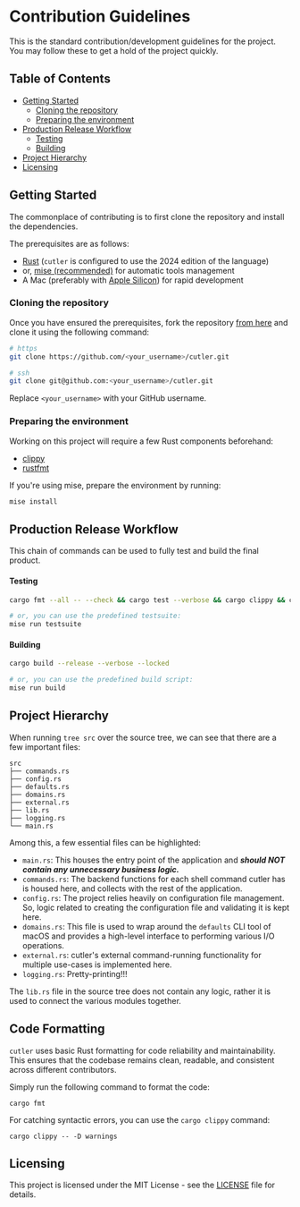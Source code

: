 # Contribution Guidelines

This is the standard contribution/development guidelines for the project. You may follow these to get a hold of the project quickly.

## Table of Contents

- [Getting Started](#getting-started)
  - [Cloning the repository](#cloning-the-repository)
  - [Preparing the environment](#preparing-the-environment)
- [Production Release Workflow](#production-release-workflow)
  - [Testing](#testing)
  - [Building](#building)
- [Project Hierarchy](#project-hierarchy)
- [Licensing](#licensing)

## Getting Started

The commonplace of contributing is to first clone the repository and install the dependencies.

The prerequisites are as follows:

- [Rust](https://www.rust-lang.org/tools/install) (`cutler` is configured to use the 2024 edition of the language)
- or, [mise (recommended)](https://mise.jdx.dev) for automatic tools management
- A Mac (preferably with [Apple Silicon](https://support.apple.com/en-us/HT211814)) for rapid development

### Cloning the repository

Once you have ensured the prerequisites, fork the repository [from here](https://github.com/hitblast/cutler/fork) and clone it using the following command:

```bash
# https
git clone https://github.com/<your_username>/cutler.git

# ssh
git clone git@github.com:<your_username>/cutler.git
```

Replace `<your_username>` with your GitHub username.

### Preparing the environment

Working on this project will require a few Rust components beforehand:

- [clippy](https://github.com/rust-lang/rust-clippy)
- [rustfmt](https://github.com/rust-lang/rustfmt)

If you're using mise, prepare the environment by running:

```bash
mise install
```

## Production Release Workflow

This chain of commands can be used to fully test and build the final product.

#### Testing

```bash
cargo fmt --all -- --check && cargo test --verbose && cargo clippy && cargo build

# or, you can use the predefined testsuite:
mise run testsuite
```

#### Building

```bash
cargo build --release --verbose --locked

# or, you can use the predefined build script:
mise run build
```

## Project Hierarchy

When running `tree src` over the source tree, we can see that there are a few important files:

```
src
├── commands.rs
├── config.rs
├── defaults.rs
├── domains.rs
├── external.rs
├── lib.rs
├── logging.rs
└── main.rs
```

Among this, a few essential files can be highlighted:

- `main.rs`: This houses the entry point of the application and ***should NOT contain any unnecessary business logic.***
- `commands.rs`: The backend functions for each shell command cutler has is housed here, and collects with the rest of the application.
- `config.rs`: The project relies heavily on configuration file management. So, logic related to creating the configuration file and validating it is kept here.
- `domains.rs`: This file is used to wrap around the `defaults` CLI tool of macOS and provides a high-level interface to performing various I/O operations.
- `external.rs`: cutler's external command-running functionality for multiple use-cases is implemented here.
- `logging.rs`: Pretty-printing!!!

The `lib.rs` file in the source tree does not contain any logic, rather it is used to connect the various modules together.

## Code Formatting

`cutler` uses basic Rust formatting for code reliability and maintainability. This ensures that the codebase remains clean, readable, and consistent across different contributors.

Simply run the following command to format the code:

```
cargo fmt
```

For catching syntactic errors, you can use the `cargo clippy` command:

```
cargo clippy -- -D warnings
```

## Licensing

This project is licensed under the MIT License - see the [LICENSE](https://github.com/hitblast/cutler/blob/main/LICENSE) file for details.
